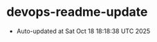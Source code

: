 # devops-readme-update
<!--START_SECTION:activity-->
- Auto-updated at Sat Oct 18 18:18:38 UTC 2025
<!--END_SECTION:activity-->
